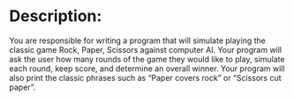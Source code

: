 # Description:
You are responsible for writing a program that will simulate playing the classic game Rock,
Paper, Scissors against computer AI. Your program will ask the user how many rounds of the
game they would like to play, simulate each round, keep score, and determine an overall
winner. Your program will also print the classic phrases such as “Paper covers rock” or
“Scissors cut paper”.